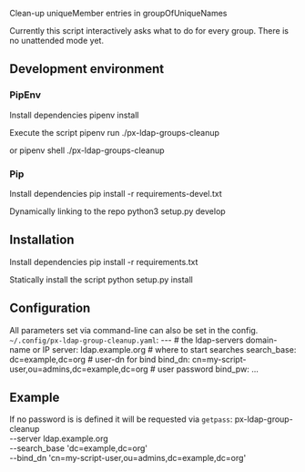 
Clean-up uniqueMember entries in groupOfUniqueNames

Currently this script interactively asks what to do for every group.
There is no unattended mode yet.

## Development environment

### PipEnv

Install dependencies
    pipenv install

Execute the script
    pipenv run ./px-ldap-groups-cleanup

or
    pipenv shell
    ./px-ldap-groups-cleanup


### Pip

Install dependencies
    pip install -r requirements-devel.txt

Dynamically linking to the repo
    python3 setup.py develop


## Installation

Install dependencies
    pip install -r requirements.txt

Statically install the script
    python setup.py install


## Configuration

All parameters set via command-line can also be set in the config.
`~/.config/px-ldap-group-cleanup.yaml`:
    ---
    # the ldap-servers domain-name or IP
    server: ldap.example.org
    # where to start searches
    search_base: dc=example,dc=org
    # user-dn for bind
    bind_dn: cn=my-script-user,ou=admins,dc=example,dc=org
    # user password
    bind_pw: <better-use-stdin>
    ...

## Example

If no password is is defined it will be requested via `getpass`:
    px-ldap-group-cleanup \
      --server ldap.example.org \
      --search_base 'dc=example,dc=org' \
      --bind_dn 'cn=my-script-user,ou=admins,dc=example,dc=org'
